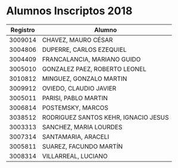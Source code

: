 # Alumnos Inscriptos 2018

| Registro | Alumno |
| :-: | - | 
| 3009014 | CHAVEZ, MAURO CÉSAR |
| 3004806 | DUPERRE, CARLOS EZEQUIEL |
| 3004409 | FRANCALANCIA, MARIANO GUIDO |
| 3005010 | GONZALEZ PAEZ, ROBERTO LEONEL |
| 3010812 | MINGUEZ, GONZALO MARTIN |
| 3009912 | OVIEDO, CLAUDIO JAVIER |
| 3005011 | PARISI, PABLO MARTIN |
| 3006814 | POSTEMSKY, MARCOS |
| 3038512 | RODRIGUEZ SANTOS KEHR, IGNACIO JESUS |
| 3003313 | SANCHEZ, MARIA LOURDES |
| 3007314 | SANTAMARIA, ARACELI |
| 3005811 | SUAREZ, FACUNDO MARTÍN |
| 3008314 | VILLARREAL, LUCIANO |